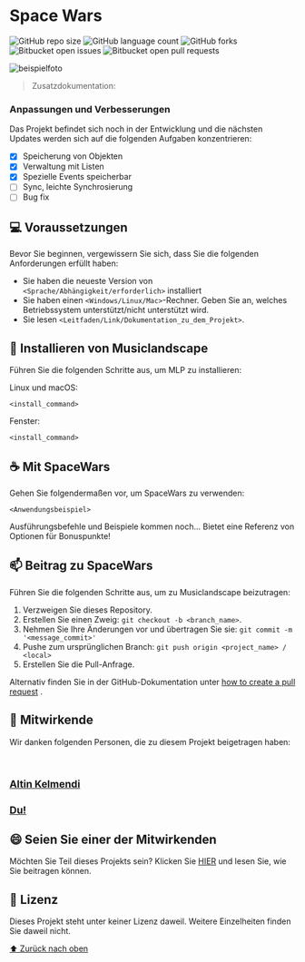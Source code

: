 # Space Wars

<!---Hier werden verschiedene Aktionen durchgeführt,wie:  Musiktitel, Sänger verwalten--->

![GitHub repo size](https://img.shields.io/github/repo-size/Altink7/README-template?style=for-the-badge)
![GitHub language count](https://img.shields.io/github/languages/count/Altink7/README-template?style=for-the-badge)
![GitHub forks](https://img.shields.io/github/forks/Altink7/README-template?style=for-the-badge)
![Bitbucket open issues](https://img.shields.io/bitbucket/issues/Altink7/README-template?style=for-the-badge)
![Bitbucket open pull requests](https://img.shields.io/bitbucket/pr-raw/Altink7/README-template?style=for-the-badge)

<img src="exemplo-image.png" alt="beispielfoto">

> Zusatzdokumentation:

### Anpassungen und Verbesserungen

Das Projekt befindet sich noch in der Entwicklung und die nächsten Updates werden sich auf die folgenden Aufgaben konzentrieren:

- [x] Speicherung von Objekten
- [x] Verwaltung mit Listen
- [x] Spezielle Events speicherbar
- [ ] Sync, leichte Synchrosierung
- [ ] Bug fix

## 💻 Voraussetzungen

Bevor Sie beginnen, vergewissern Sie sich, dass Sie die folgenden Anforderungen erfüllt haben:
<!-- Anforderungen --->
* Sie haben die neueste Version von `<Sprache/Abhängigkeit/erforderlich>` installiert
* Sie haben einen `<Windows/Linux/Mac>`-Rechner. Geben Sie an, welches Betriebssystem unterstützt/nicht unterstützt wird.
* Sie lesen `<Leitfaden/Link/Dokumentation_zu_dem_Projekt>`.

## 🚀 Installieren von Musiclandscape

Führen Sie die folgenden Schritte aus, um MLP zu installieren:

Linux und macOS:
```
<install_command>
```

Fenster:
```
<install_command>
```

## ☕ Mit SpaceWars

Gehen Sie folgendermaßen vor, um SpaceWars zu verwenden:

```
<Anwendungsbeispiel>
```

 Ausführungsbefehle und Beispiele kommen noch...  Bietet eine Referenz von Optionen für Bonuspunkte!

## 📫 Beitrag zu SpaceWars

Führen Sie die folgenden Schritte aus, um zu Musiclandscape beizutragen:

1. Verzweigen Sie dieses Repository.
2. Erstellen Sie einen Zweig: `git checkout -b <branch_name>`.
3. Nehmen Sie Ihre Änderungen vor und übertragen Sie sie: `git commit -m '<message_commit>'`
4. Pushe zum ursprünglichen Branch: `git push origin <project_name> / <local>`
5. Erstellen Sie die Pull-Anfrage.

Alternativ finden Sie in der GitHub-Dokumentation unter [how to create a pull request](https://help.github.com/en/github/collaborating-with-issues-and-pull-requests/creating-a-pull-request ) .

## 🤝 Mitwirkende

Wir danken folgenden Personen, die zu diesem Projekt beigetragen haben:

<Tabelle>
  <tr>
    <td align="center">
      <a href="#">
        <br>
        <sub>
          <h2>Altin Kelmendi</h2>
        </sub>
      </a>
    </td>
    <td align="center">
      <a href="#">
        <sub>
          <h2>Du!</h2>
        </sub>
      </a>
    </td>
  </tr>
</table>


## 😄 Seien Sie einer der Mitwirkenden<br>

Möchten Sie Teil dieses Projekts sein? Klicken Sie [HIER](CONTRIBUTING.md) und lesen Sie, wie Sie beitragen können.

## 📝 Lizenz

Dieses Projekt steht unter keiner Lizenz daweil. Weitere Einzelheiten finden Sie daweil nicht.

[⬆ Zurück nach oben](#SpaceWars)<br>

